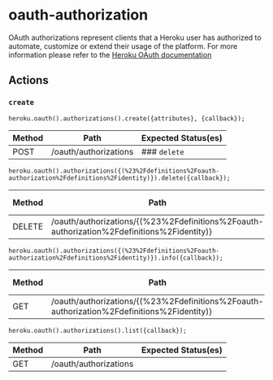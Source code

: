 # oauth-authorization

OAuth authorizations represent clients that a Heroku user has authorized to automate, customize or extend their usage of the platform. For more information please refer to the [Heroku OAuth documentation](https://devcenter.heroku.com/articles/oauth)

## Actions

### `create`

`heroku.oauth().authorizations().create({attributes}, {callback});`

Method | Path | Expected Status(es)
--- | --- | ---
POST | /oauth/authorizations | ### `delete`

`heroku.oauth().authorizations({(%23%2Fdefinitions%2Foauth-authorization%2Fdefinitions%2Fidentity)}).delete({callback});`

Method | Path | Expected Status(es)
--- | --- | ---
DELETE | /oauth/authorizations/{(%23%2Fdefinitions%2Foauth-authorization%2Fdefinitions%2Fidentity)} | ### `info`

`heroku.oauth().authorizations({(%23%2Fdefinitions%2Foauth-authorization%2Fdefinitions%2Fidentity)}).info({callback});`

Method | Path | Expected Status(es)
--- | --- | ---
GET | /oauth/authorizations/{(%23%2Fdefinitions%2Foauth-authorization%2Fdefinitions%2Fidentity)} | ### `list`

`heroku.oauth().authorizations().list({callback});`

Method | Path | Expected Status(es)
--- | --- | ---
GET | /oauth/authorizations | 